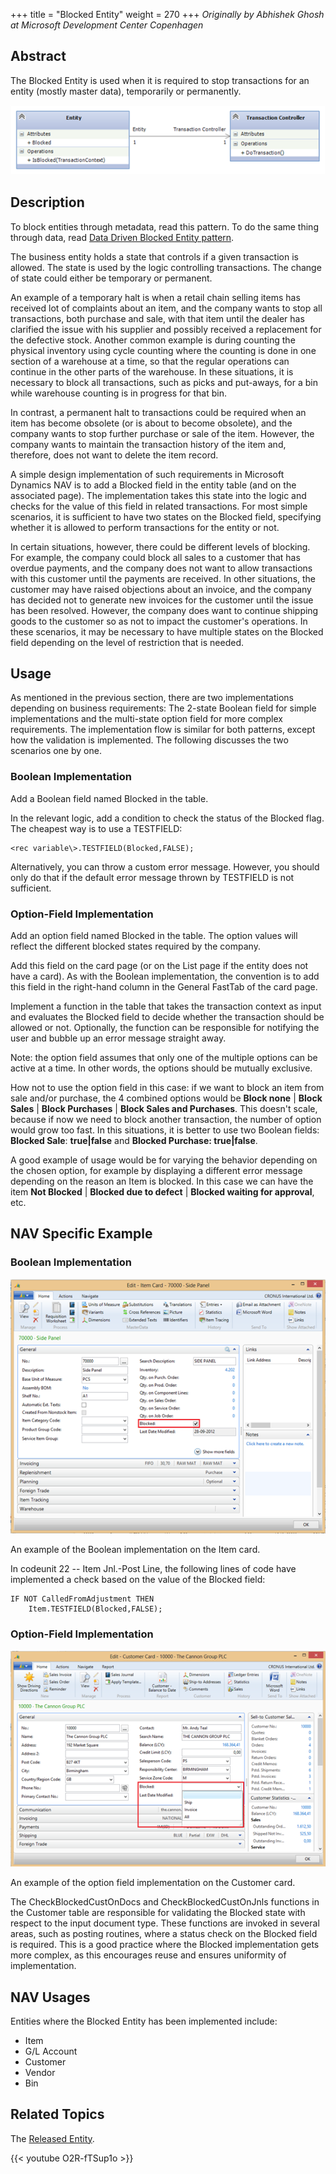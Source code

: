 +++
title = "Blocked Entity"
weight = 270
+++
_Originally by Abhishek Ghosh at Microsoft Development Center Copenhagen_ 

## Abstract

The Blocked Entity is used when it is required to stop transactions for an entity (mostly master data), temporarily or permanently.

[![ ][image0]][anchor0]

## Description

To block entities through metadata, read this pattern. To do the same thing through data, read [Data Driven Blocked Entity pattern][anchor1].  

The business entity holds a state that controls if a given transaction is allowed. The state is used by the logic controlling transactions.  The change of state could either be temporary or permanent.

An example of a temporary halt is when a retail chain selling items has received lot of complaints about an item, and the company wants to stop all transactions, both purchase and sale, with that item until the dealer has clarified the issue with his supplier and possibly received a replacement for the defective stock. Another common example is during counting the physical inventory using cycle counting where the counting is done in one section of a warehouse at a time, so that the regular operations can continue in the other parts of the warehouse. In these situations, it is necessary to block all transactions, such as picks and put-aways, for a bin while warehouse counting is in progress for that bin.

In contrast, a permanent halt to transactions could be required when an item has become obsolete (or is about to become obsolete), and the company wants to stop further purchase or sale of the item. However, the company wants to maintain the transaction history of the item and, therefore, does not want to delete the item record.

A simple design implementation of such requirements in Microsoft Dynamics NAV is to add a Blocked field in the entity table (and on the associated page). The implementation takes this state into the logic and checks for the value of this field in related transactions. For most simple scenarios, it is sufficient to have two states on the Blocked field, specifying whether it is allowed to perform transactions for the entity or not.

In certain situations, however, there could be different levels of blocking. For example, the company could block all sales to a customer that has overdue payments, and the company does not want to allow transactions with this customer until the payments are received. In other situations, the customer may have raised objections about an invoice, and the company has decided not to generate new invoices for the customer until the issue has been resolved. However, the company does want to continue shipping goods to the customer so as not to impact the customer's operations. In these scenarios, it may be necessary to have multiple states on the Blocked field depending on the level of restriction that is needed.

## Usage

As mentioned in the previous section, there are two implementations depending on business requirements: The 2-state Boolean field for simple implementations and the multi-state option field for more complex requirements. The implementation flow is similar for both patterns, except how the validation is implemented. The following discusses the two scenarios one by one.

### Boolean Implementation

Add a Boolean field named Blocked in the table.

In the relevant logic, add a condition to check the status of the Blocked flag. The cheapest way is to use a TESTFIELD:

```AL
<rec variable\>.TESTFIELD(Blocked,FALSE);
```

Alternatively, you can throw a custom error message. However, you should only do that if the default error message thrown by TESTFIELD is not sufficient.

### Option-Field Implementation

Add an option field named Blocked in the table. The option values will reflect the different blocked states required by the company.

Add this field on the card page (or on the List page if the entity does not have a card). As with the Boolean implementation, the convention is to add this field in the right-hand column in the General FastTab of the card page.

Implement a function in the table that takes the transaction context as input and evaluates the Blocked field to decide whether the transaction should be allowed or not. Optionally, the function can be responsible for notifying the user and bubble up an error message straight away.

Note: the option field assumes that only one of the multiple options can be active at a time. In other words, the options should be mutually exclusive. 

How not to use the option field in this case: if we want to block an item from sale and/or purchase, the 4 combined options would be **Block none** | **Block Sales** | **Block Purchases** | **Block Sales and Purchases**. This doesn't scale, because if now we need to block another transaction, the number of option would grow too fast. In this situations, it is better to use two Boolean fields: **Blocked Sale**: **true|false** and **Blocked Purchase: true|false**.

A good example of usage would be for varying the behavior depending on the chosen option, for example by displaying a different error message depending on the reason an Item is blocked. In this case we can have the item **Not Blocked** | **Blocked due to defect** | **Blocked waiting for approval**, etc. 

## NAV Specific Example

### Boolean Implementation

[![ ][image1]][anchor2]

An example of the Boolean implementation on the Item card.

In codeunit 22 -- Item Jnl.-Post Line, the following lines of code have implemented a check based on the value of the Blocked field:

```AL
IF NOT CalledFromAdjustment THEN
    Item.TESTFIELD(Blocked,FALSE);
```
### Option-Field Implementation

[![ ][image2]][anchor3]

An example of the option field implementation on the Customer card.

The CheckBlockedCustOnDocs and CheckBlockedCustOnJnls functions in the Customer table are responsible for validating the Blocked state with respect to the input document type. These functions are invoked in several areas, such as posting routines, where a status check on the Blocked field is required. This is a good practice where the Blocked implementation gets more complex, as this encourages reuse and ensures uniformity of implementation.

## NAV Usages

Entities where the Blocked Entity has been implemented include:

* Item
* G/L Account
* Customer
* Vendor
* Bin  

## Related Topics

The [Released Entity][anchor4].

{{< youtube O2R-fTSup1o >}}

[anchor0]: 2260.BlockedEntityPattern.png
[anchor1]: /navpatterns/1-patterns/blocked-entity/data-driven-blocked-entity/
[anchor2]: 8637.BlockedEntityPattern_5F00_5F00_5F00_Boolean.png
[anchor3]: 3056.BlockedEntityPattern_5F00_5F00_5F00_Option.png
[anchor4]: /navpatterns/1-patterns/released-entity/


[image0]: 2260.BlockedEntityPattern.png
[image1]: 8637.BlockedEntityPattern_5F00_5F00_5F00_Boolean.png
[image2]: 3056.BlockedEntityPattern_5F00_5F00_5F00_Option.png

